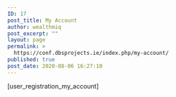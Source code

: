 ```yaml
---
ID: 17
post_title: My Account
author: wealthmiq
post_excerpt: ""
layout: page
permalink: >
  https://conf.dbsprojects.ie/index.php/my-account/
published: true
post_date: 2020-08-06 16:27:10
---
```

[user_registration_my_account]